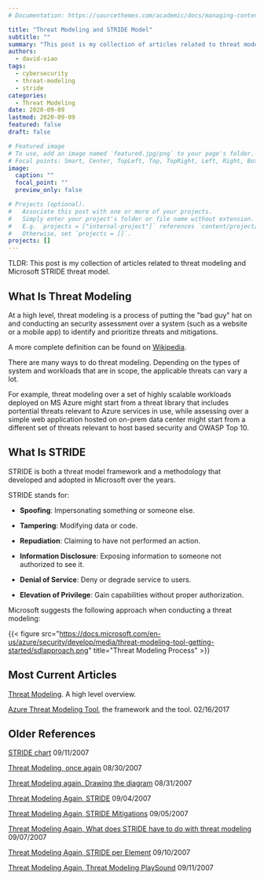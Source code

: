 ```yaml
---
# Documentation: https://sourcethemes.com/academic/docs/managing-content/

title: "Threat Modeling and STRIDE Model"
subtitle: ""
summary: "This post is my collection of articles related to threat modeling and Microsoft STRIDE threat model."
authors:
  - david-xiao
tags:
  - cybersecurity
  - threat-modeling
  - stride
categories:
  - Threat Modeling
date: 2020-09-09
lastmod: 2020-09-09
featured: false
draft: false

# Featured image
# To use, add an image named `featured.jpg/png` to your page's folder.
# Focal points: Smart, Center, TopLeft, Top, TopRight, Left, Right, BottomLeft, Bottom, BottomRight.
image:
  caption: ""
  focal_point: ""
  preview_only: false

# Projects (optional).
#   Associate this post with one or more of your projects.
#   Simply enter your project's folder or file name without extension.
#   E.g. `projects = ["internal-project"]` references `content/project/deep-learning/index.md`.
#   Otherwise, set `projects = []`.
projects: []
---
```


TLDR: This post is my collection of articles related to threat modeling and Microsoft STRIDE threat model.

## What Is Threat Modeling

At a high level, threat modeling is a process of putting the "bad guy" hat on and conducting an security assessment over a system (such as a website or a mobile app) to identify and prioritize threats and mitigations.

A more complete definition can be found on [Wikipedia](https://en.wikipedia.org/wiki/Threat_model).

There are many ways to do threat modeling. Depending on the types of system and workloads that are in scope, the applicable threats can vary a lot.

For example, threat modeling over a set of highly scalable workloads deployed on MS Azure might start from a threat library that includes portential threats relevant to Azure services in use, while assessing over a simple web application hosted on on-prem data center might start from a different set of threats relevant to host based security and OWASP Top 10.

## What Is STRIDE

STRIDE is both a threat model framework and a methodology that developed and adopted in Microsoft over the years.

STRIDE stands for:

- **Spoofing**: Impersonating something or someone else.

- **Tampering**: Modifying data or code.
- **Repudiation**: Claiming to have not performed an action.
- **Information Disclosure**: Exposing information to someone not authorized to see it.
- **Denial of Service**: Deny or degrade service to users.
- **Elevation of Privilege**: Gain capabilities without proper authorization.

Microsoft suggests the following approach when conducting a threat modeling:

{{< figure src="https://docs.microsoft.com/en-us/azure/security/develop/media/threat-modeling-tool-getting-started/sdlapproach.png" title="Threat Modeling Process" >}}

## Most Current Articles

[Threat Modeling](https://www.microsoft.com/en-us/securityengineering/sdl/threatmodeling). A high level overview.

[Azure Threat Modeling Tool](https://docs.microsoft.com/en-us/azure/security/develop/threat-modeling-tool), the framework and the tool. 02/16/2017

## Older References

[STRIDE chart](https://www.microsoft.com/security/blog/2007/09/11/stride-chart/) 09/11/2007

[Threat Modeling, once again](https://docs.microsoft.com/en-us/archive/blogs/larryosterman/threat-modeling-once-again) 08/30/2007

[Threat Modeling again. Drawing the diagram](https://docs.microsoft.com/en-us/archive/blogs/larryosterman/threat-modeling-again-drawing-the-diagram) 08/31/2007

[Threat Modeling Again, STRIDE](https://docs.microsoft.com/en-us/archive/blogs/larryosterman/threat-modeling-again-stride) 09/04/2007

[Threat Modeling Again, STRIDE Mitigations](https://docs.microsoft.com/en-us/archive/blogs/larryosterman/threat-modeling-again-stride-mitigations) 09/05/2007

[Threat Modeling Again, What does STRIDE have to do with threat modeling](https://docs.microsoft.com/en-us/archive/blogs/larryosterman/threat-modeling-again-what-does-stride-have-to-do-with-threat-modeling) 09/07/2007

[Threat Modeling Again, STRIDE per Element](https://docs.microsoft.com/en-us/archive/blogs/larryosterman/threat-modeling-again-stride-per-element) 09/10/2007

[Threat Modeling Again, Threat Modeling PlaySound](https://docs.microsoft.com/en-us/archive/blogs/larryosterman/threat-modeling-again-threat-modeling-playsound) 09/11/2007
